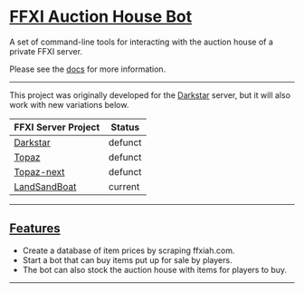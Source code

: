 # [FFXI Auction House Bot][ghWeb]

A set of command-line tools for interacting with the auction house of a private FFXI server.

Please see the [docs][ghWeb] for more information.

---

This project was originally developed for the [Darkstar][DSP] server, but it will also work with new variations below.

| FFXI Server Project | Status  |
| ------------------- | ------- |
| [Darkstar][DSP]     | defunct |
| [Topaz][TPZ]        | defunct |
| [Topaz-next][TPZN]  | defunct |
| [LandSandBoat][LSB] | current |

---

## [Features][ghWeb]

- Create a database of item prices by scraping ffxiah.com.
- Start a bot that can buy items put up for sale by players.
- The bot can also stock the auction house with items for players to buy.

---

[ghRep]: https://github.com/AdamGagorik/pydarkstar
[ghWeb]: http://adamgagorik.github.io/pydarkstar
[DSP]: https://github.com/DarkstarProject/darkstar
[TPZ]: https://github.com/project-topaz/topaz
[TPZN]: https://github.com/topaz-next/topaz
[LSB]: https://github.com/LandSandBoat/server
